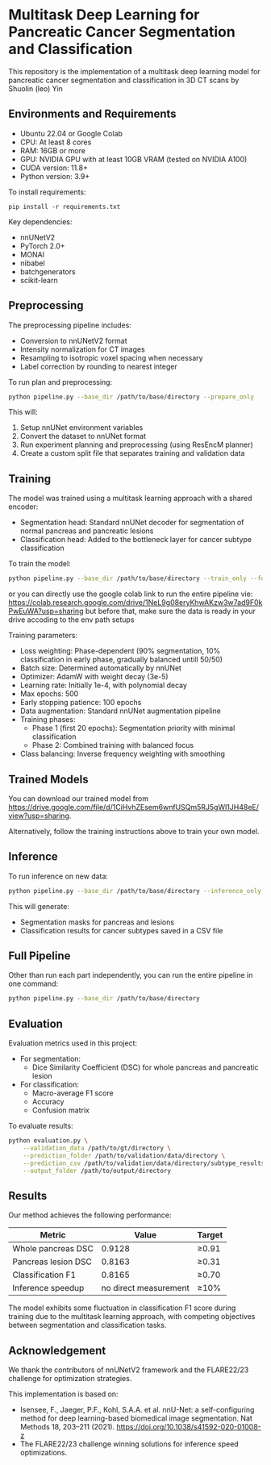 # Multitask Deep Learning for Pancreatic Cancer Segmentation and Classification

This repository is the implementation of a multitask deep learning model for pancreatic cancer segmentation and classification in 3D CT scans by Shuolin (leo) Yin

## Environments and Requirements

- Ubuntu 22.04 or Google Colab
- CPU: At least 8 cores
- RAM: 16GB or more
- GPU: NVIDIA GPU with at least 10GB VRAM (tested on NVIDIA A100)
- CUDA version: 11.8+
- Python version: 3.9+

To install requirements:

```setup
pip install -r requirements.txt
```

Key dependencies:
- nnUNetV2
- PyTorch 2.0+
- MONAI
- nibabel
- batchgenerators
- scikit-learn

## Preprocessing

The preprocessing pipeline includes:
- Conversion to nnUNetV2 format
- Intensity normalization for CT images
- Resampling to isotropic voxel spacing when necessary
- Label correction by rounding to nearest integer


To run plan and preprocessing:

```bash
python pipeline.py --base_dir /path/to/base/directory --prepare_only
```

This will:
1. Setup nnUNet environment variables
2. Convert the dataset to nnUNet format
3. Run experiment planning and preprocessing (using ResEncM planner)
4. Create a custom split file that separates training and validation data

## Training

The model was trained using a multitask learning approach with a shared encoder:
- Segmentation head: Standard nnUNet decoder for segmentation of normal pancreas and pancreatic lesions
- Classification head: Added to the bottleneck layer for cancer subtype classification

To train the model:

```bash
python pipeline.py --base_dir /path/to/base/directory --train_only --fold 0
```
or you can directly use the google colab link to run the entire pipeline vie: https://colab.research.google.com/drive/1NeL9g08eryKhwAKzw3w7ad9F0kPwEuWA?usp=sharing
but before that, make sure the data is ready in your drive accoding to the env path setups

Training parameters:
- Loss weighting: Phase-dependent (90% segmentation, 10% classification in early phase, gradually balanced untill 50/50)
- Batch size: Determined automatically by nnUNet
- Optimizer: AdamW with weight decay (3e-5)
- Learning rate: Initially 1e-4, with polynomial decay
- Max epochs: 500
- Early stopping patience: 100 epochs
- Data augmentation: Standard nnUNet augmentation pipeline
- Training phases:
  - Phase 1 (first 20 epochs): Segmentation priority with minimal classification
  - Phase 2: Combined training with balanced focus
- Class balancing: Inverse frequency weighting with smoothing

## Trained Models

You can download our trained model from https://drive.google.com/file/d/1CiHvhZEsem6wnfUSQm5RJ5gWl1JH48eE/view?usp=sharing.

Alternatively, follow the training instructions above to train your own model.

## Inference

To run inference on new data:

```bash
python pipeline.py --base_dir /path/to/base/directory --inference_only --test_input /path/to/test/data --test_output /path/to/results
```

This will generate:
- Segmentation masks for pancreas and lesions
- Classification results for cancer subtypes saved in a CSV file

## Full Pipeline

Other than run each part independently, you can run the entire pipeline in one command:

```bash
python pipeline.py --base_dir /path/to/base/directory
```

## Evaluation

Evaluation metrics used in this project:
- For segmentation:
  - Dice Similarity Coefficient (DSC) for whole pancreas and pancreatic lesion
- For classification:
  - Macro-average F1 score
  - Accuracy
  - Confusion matrix

To evaluate results:

```bash
python evaluation.py \
    --validation_data /path/to/gt/directory \
    --prediction_folder /path/to/validation/data/directory \
    --prediction_csv /path/to/validation/data/directory/subtype_results.csv \
    --output_folder /path/to/output/directory
```

## Results

Our method achieves the following performance:

| Metric              | Value                 | Target |
| ------------------- | --------------------- | ------ |
| Whole pancreas DSC  | 0.9128                | ≥0.91  |
| Pancreas lesion DSC | 0.8163                | ≥0.31  |
| Classification F1   | 0.8165                | ≥0.70  |
| Inference speedup   | no direct measurement | ≥10%   |

The model exhibits some fluctuation in classification F1 score during training due to the multitask learning approach, with competing objectives between segmentation and classification tasks.



## Acknowledgement

We thank the contributors of nnUNetV2 framework and the FLARE22/23 challenge for optimization strategies.

This implementation is based on:
- Isensee, F., Jaeger, P.F., Kohl, S.A.A. et al. nnU-Net: a self-configuring method for deep learning-based biomedical image segmentation. Nat Methods 18, 203–211 (2021). https://doi.org/10.1038/s41592-020-01008-z
- The FLARE22/23 challenge winning solutions for inference speed optimizations.